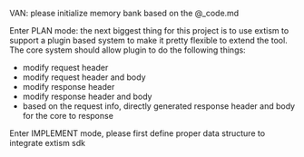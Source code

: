 VAN: please initialize memory bank based on the @_code.md

Enter PLAN mode: the next biggest thing for this project is to use extism to support a plugin based system to make it pretty flexible to extend the tool. The core system should allow plugin to do the following things:
- modify request header
- modify request header and body
- modify response header
- modify response header and body
- based on the request info, directly generated response header and body for the core to response

Enter IMPLEMENT mode, please first define proper data structure to integrate extism sdk
